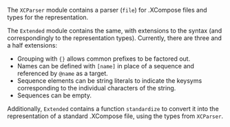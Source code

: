 The `XCParser` module contains a parser (`file`) for .XCompose files and types
for the representation.

The `Extended` module contains the same, with extensions to the syntax (and
correspondingly to the representation types). Currently, there are three and a
half extensions:

-   Grouping with `{}` allows common prefixes to be factored out.
-   Names can be defined with `[name]` in place of a sequence and referenced by
    `@name` as a target.
-   Sequence elements can be string literals to indicate the keysyms
    corresponding to the individual characters of the string.
-   Sequences can be empty.

Additionally, `Extended` contains a function `standardize` to convert it into
the representation of a standard .XCompose file, using the types from
`XCParser`.

